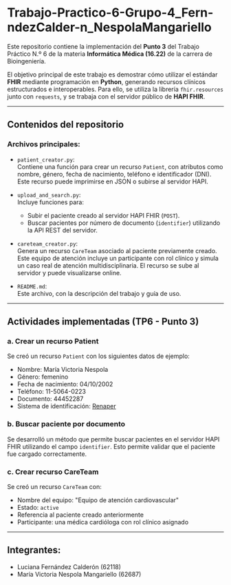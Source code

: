 # Trabajo-Practico-6-Grupo-4_Fern-ndezCalder-n_NespolaMangariello
Este repositorio contiene la implementación del **Punto 3** del Trabajo Práctico N.º 6 de la materia **Informática Médica (16.22)** de la carrera de Bioingeniería.

El objetivo principal de este trabajo es demostrar cómo utilizar el estándar **FHIR** mediante programación en **Python**, generando recursos clínicos estructurados e interoperables. Para ello, se utiliza la librería `fhir.resources` junto con `requests`, y se trabaja con el servidor público de **HAPI FHIR**.

---

## Contenidos del repositorio

### Archivos principales:

- `patient_creator.py`:  
  Contiene una función para crear un recurso `Patient`, con atributos como nombre, género, fecha de nacimiento, teléfono e identificador (DNI). Este recurso puede imprimirse en JSON o subirse al servidor HAPI.

- `upload_and_search.py`:  
  Incluye funciones para:
  - Subir el paciente creado al servidor HAPI FHIR (`POST`).
  - Buscar pacientes por número de documento (`identifier`) utilizando la API REST del servidor.

- `careteam_creator.py`:  
  Genera un recurso `CareTeam` asociado al paciente previamente creado. Este equipo de atención incluye un participante con rol clínico y simula un caso real de atención multidisciplinaria. El recurso se sube al servidor y puede visualizarse online.

- `README.md`:  
  Este archivo, con la descripción del trabajo y guía de uso.

---

## Actividades implementadas (TP6 - Punto 3)

### a. Crear un recurso Patient

Se creó un recurso `Patient` con los siguientes datos de ejemplo:

- Nombre: María Victoria Nespola  
- Género: femenino  
- Fecha de nacimiento: 04/10/2002  
- Teléfono: 11-5064-0223  
- Documento: 44452287  
- Sistema de identificación: [Renaper](https://www.argentina.gob.ar/interior/renaper)

### b. Buscar paciente por documento

Se desarrolló un método que permite buscar pacientes en el servidor HAPI FHIR utilizando el campo `identifier`. Esto permite validar que el paciente fue cargado correctamente.

### c. Crear recurso CareTeam

Se creó un recurso `CareTeam` con:

- Nombre del equipo: "Equipo de atención cardiovascular"  
- Estado: `active`  
- Referencia al paciente creado anteriormente  
- Participante: una médica cardióloga con rol clínico asignado

---

## Integrantes: 
- Luciana Fernández Calderón (62118)
- María Victoria Nespola Mangariello (62687)
